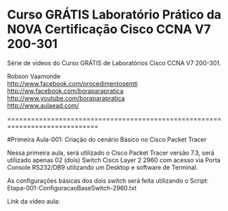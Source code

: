 # Curso GRÁTIS Laboratório Prático da NOVA Certificação Cisco CCNA V7 200-301

Série de vídeos do Curso GRÁTIS de Laboratórios Cisco CCNA V7 200-301.

Robson Vaamonde<br>
http://www.facebook.com/procedimentosemti<br>
http://ww.facebook.com/boraparapratica<br>
http://www.youtube.com/boraparapratica<br>
http://www.aulaead.com/

=============================================================================

#Primeira Aula-001: Criação do cenário Básico no Cisco Packet Tracer

Nessa primeira aula, será utilizado o Cisco Packet Tracer versão 7.3, será utilizado apenas 02 (dois) Switch Cisco Layer 2 2960 com acesso via Porta Console RS232/DB9 utilizando um Desktop e software de Terminal.

As configurações básicas dos dois switch será feita utilizando o Script: Etapa-001-ConfiguracaoBaseSwitch-2960.txt

Link da vídeo aula:
